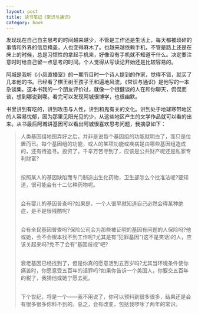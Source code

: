 ```yaml
---
layout: post
title: 读书笔记《常识与通识》
category: book
---
```


发现现在自己自主思考的时间越来越少，不管是工作还是生活上，每天都被琐碎的事情和外界的信息掩盖，人也变得麻木了。也越来越依赖手机，不管是路上还是在床上的时候，总是习惯性的拿起手机来，好像没有手机就不知道干什么。决定要注意时时给自己留一点思考的时间。个人觉得从写读记开始还是比较容易的。

阿城是我听《小凤直播室》的一期节目时一个诗人提到的作家，觉得不错，就买了几本他的书。已经看了棋王树王孩子王和遍地风流，《常识与通识》是他写的一本杂谈集。这本书我的一个朋友评价过，就像一个很健谈的人在和你聊天，侃侃而谈，想到哪说到哪。看完可以发现阿城很博学，也很幽默。

书里讲到有吃的，讲到攻击与人性，讲到和鬼有关的文化。讲到处于地球寒带地区的人容易忧郁，因为那里见阳光见的少，从这些地区产生的文学作品就可以看的出来。从书最后阿城讲基因可以看出阿城很喜欢思考问题，我摘录如下：

<blockquote>
人类基因组地图弄好之后，并非是说每个基因组的功能就明白了，而只是位置而已。每个基因组的功能，或人的某项功能或疾病是由哪些基因组造成的，还有待追寻。投资了，千辛万苦寻到了，应该是公共财产呢还是私家专利财富?<br /><br />

按照某人的基因缺陷而专门制造出生化药物，卫生部怎么个批准法呢?要知道，很可能会有十二亿种药物呢。<br /><br />

会有婴儿的基因普查吗?如果是，一个人很早就知道自己必然会得某种绝症，是不是很残酷呢?<br /><br />

会有全民基因普查吗?保险公司会为那些被证明的基因有问题的人保险吗?他或她，会不会根本找不到工作呢?尤其是有“犯罪基因”(这不是笑话)的人，应该关起来吗?免不了会有“基因歧视”吧?<br /><br />

衰老基因已经找到了，但是你真的愿意活到五百岁吗?尤其当环境条件使你痛苦时，你愿意受五百年的活罪吗?如果你告诉一个美国人，你要交五百年的税了，我猜他或她宁愿去死。<br /><br />

下个世纪，将是一个——我不用说了，你可以预料到很多很多，结果还是会有很多很多你料不到的。总之，会有改变，包括我啰嗦了两年的常识。
</blockquote>
